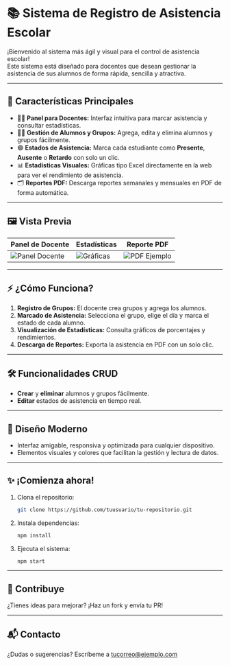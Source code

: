 # 📚 Sistema de Registro de Asistencia Escolar

¡Bienvenido al sistema más ágil y visual para el control de asistencia escolar!  
Este sistema está diseñado para docentes que desean gestionar la asistencia de sus alumnos de forma rápida, sencilla y atractiva.

---

## 🚀 Características Principales

- 👩‍🏫 **Panel para Docentes:** Interfaz intuitiva para marcar asistencia y consultar estadísticas.
- 👨‍🎓 **Gestión de Alumnos y Grupos:** Agrega, edita y elimina alumnos y grupos fácilmente.
- 🟢 **Estados de Asistencia:** Marca cada estudiante como **Presente**, **Ausente** o **Retardo** con solo un clic.
- 📊 **Estadísticas Visuales:** Gráficas tipo Excel directamente en la web para ver el rendimiento de asistencia.
- 🗂️ **Reportes PDF:** Descarga reportes semanales y mensuales en PDF de forma automática.

---

## 🖼️ Vista Previa

| Panel de Docente | Estadísticas | Reporte PDF |
|------------------|--------------|-------------|
| ![Panel Docente](https://user-images.githubusercontent.com/yourpanelimage) | ![Gráficas](https://user-images.githubusercontent.com/yourchartimage) | ![PDF Ejemplo](https://user-images.githubusercontent.com/yourpdfimage) |

---

## ⚡ ¿Cómo Funciona?

1. **Registro de Grupos:** El docente crea grupos y agrega los alumnos.
2. **Marcado de Asistencia:** Selecciona el grupo, elige el día y marca el estado de cada alumno.
3. **Visualización de Estadísticas:** Consulta gráficos de porcentajes y rendimientos.
4. **Descarga de Reportes:** Exporta la asistencia en PDF con un solo clic.

---

## 🛠️ Funcionalidades CRUD

- **Crear** y **eliminar** alumnos y grupos fácilmente.
- **Editar** estados de asistencia en tiempo real.

---

## 🎨 Diseño Moderno

- Interfaz amigable, responsiva y optimizada para cualquier dispositivo.
- Elementos visuales y colores que facilitan la gestión y lectura de datos.

---

## ✨ ¡Comienza ahora!

1. Clona el repositorio:
    ```bash
    git clone https://github.com/tuusuario/tu-repositorio.git
    ```
2. Instala dependencias:
    ```bash
    npm install
    ```
3. Ejecuta el sistema:
    ```bash
    npm start
    ```

---

## 🤝 Contribuye

¿Tienes ideas para mejorar? ¡Haz un fork y envía tu PR!

---

## 📬 Contacto

¿Dudas o sugerencias? Escríbeme a [tucorreo@ejemplo.com](mailto:tucorreo@ejemplo.com)
